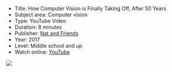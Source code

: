 * Title: How Computer Vision is Finally Taking Off, After 50 Years
* Subject area: Computer vision
* Type: YouTube Video
* Duration: 8 minutes
* Publisher: [Nat and Friends](https://www.youtube.com/channel/UCf4AIjSwE-E2TggCPdm-z-A)
* Year: 2017
* Level: Middle school and up
* Watch online: [YouTube](https://www.youtube.com/watch?time_continue=103&v=eQLcDmfmGB0)

![](https://github.com/touretzkyds/ai4k12/raw/master/images/How-Computer-Vision-Taking-Off-video.png)
